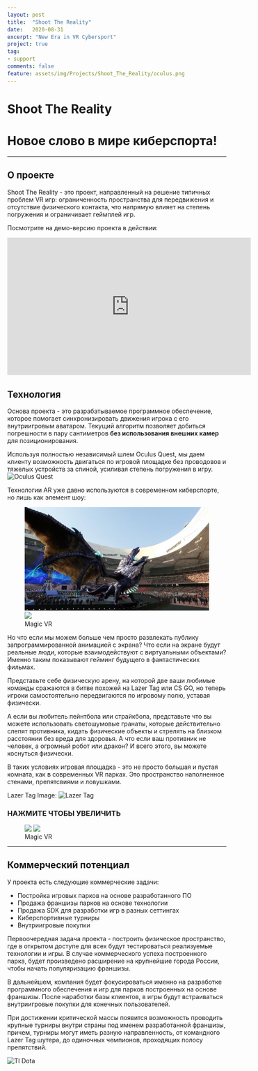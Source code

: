 ```yaml
---
layout: post
title:  "Shoot The Reality"
date:   2020-08-31
excerpt: "New Era in VR Cybersport"
project: true
tag: 
- support
comments: false
feature: assets/img/Projects/Shoot_The_Reality/oculus.png
---
```


# Shoot The Reality
# Новое слово в мире киберспорта!

---

## О проекте
Shoot The Reality - это проект, направленный на решение типичных проблем VR игр: ограниченность пространства для передвижения и отсутствие физического контакта, что напрямую влияет на степень погружения и ограничивает геймплей игр.

Посмотрите на демо-версию проекта в действии: 
<iframe width="560" height="315" src="https://www.youtube.com/embed/wMhThfyAqOY" frameborder="0" allowfullscreen> </iframe>

## Технология
Основа проекта - это разрабатываемое программное обеспечение, которое помогает синхронизировать движения игрока с его внутриигровым аватаром. Текущий алгоритм позволяет добиться погрешности в пару сантиметров **без использования внешних камер** для позиционирования. 

Используя полностью независимый шлем Oculus Quest, мы даем клиенту возможность двигаться по игровой площадке без проводовов и тяжелых устройств за спиной, усиливая степень погружения в игру.
![Oculus Quest]({{site.url}}/assets/img/Projects/Shoot_The_Reality/oculus.png)

Технологии AR уже давно используются в современном киберспорте, но лишь как элемент шоу:
<figure class="half">
    <a href="/assets/img/Projects/Shoot_The_Reality/lol_ar.jpg"><img src="/assets/img/Projects/Shoot_The_Reality/lol_ar.jpg"></a>
    <a href="/assets/img/Projects/Shoot_The_Reality/dota_vr.jpg"><img src="/assets/img/Projects/Shoot_The_Reality/dota_vr.jpg"></a>
    <figcaption>Magic VR</figcaption>
</figure>

Но что если мы можем больше чем просто развлекать публику запрограммированной анимацией  с экрана? Что если на экране будут реальные люди, которые взаимодействуют с виртуальными объектами? Именно таким показывают гейминг будущего в фантастических фильмах.

Представьте себе физическую арену, на которой две ваши любимые команды сражаются в битве похожей на Lazer Tag или CS GO, но теперь игроки самостоятельно передвигаются по игровому полю, уставая физически.

А если вы любитель пейнтбола или страйкбола, представьте что вы можете использовать светошумовые гранаты, которые действительно слепят противника, кидать физические объекты и стрелять на близком расстоянии без вреда для здоровья. А что если ваш противник не человек, а огромный робот или дракон?
И всего этого, вы можете коснуться физически.

В таких условиях игровая площадка - это не просто большая и пустая комната, как в современных VR парках. Это пространство наполненное стенами, препятсвиями и ловушками.

Lazer Tag Image:
![Lazer Tag]({{site.url}}/assets/img/Projects/Shoot_The_Reality/Lazer_Tag.png)

### НАЖМИТЕ ЧТОБЫ УВЕЛИЧИТЬ
<figure class="half">
    <a href="/assets/img/Projects/Shoot_The_Reality/magic_vr.png"><img src="/assets/img/Projects/Shoot_The_Reality/magic_vr.png"></a>
    <a href="/assets/img/Projects/Shoot_The_Reality/magic_real.png"><img src="/assets/img/Projects/Shoot_The_Reality/magic_real.png"></a>
    <figcaption>Magic VR</figcaption>
</figure>


---

## Коммерческий потенциал
У проекта есть следующие коммерческие задачи:
 - Постройка игровых парков на основе разработанного ПО
 - Продажа франшизы парков на основе технологии
 - Продажа SDK для разработки игр в разных сеттингах
 - Киберспортивные турниры
 - Внутриигровые покупки

Первоочередная задача проекта - построить физическое пространство, где в открытом доступе для всех будут тестироваться реализуемые технологии и игры. В случае коммерческого успеха построенного парка, будет произведено расширение на крупнейшие города России, чтобы начать популяризацию франшизы.

В дальнейшем, компания будет фокусироваться именно на разработке программного обеспечения и игр для парков построенных на основе франшизы. После наработки базы клиентов, в игры будут встраиваться внутриигровые покупки для конечных пользователей.

При достижении критической массы появится возможность проводить крупные турниры внутри страны под именем разработанной франшизы, причем, турниры могут иметь разную направленность, от командного Lazer Tag шутера, до одиночных чемпионов, проходящих полосу препятствий.

![TI Dota]({{site.url}}/assets/img/Projects/Shoot_The_Reality/ti_dota.png)


